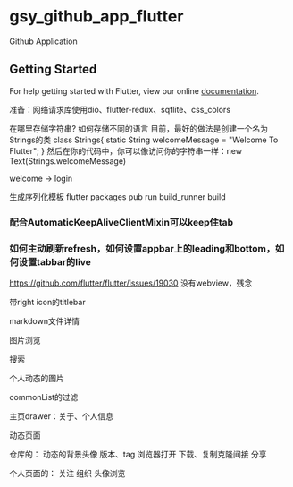 # gsy_github_app_flutter

Github Application

## Getting Started

For help getting started with Flutter, view our online
[documentation](https://flutter.io/).



准备：网络请求库使用dio、flutter-redux、sqflite、css_colors



在哪里存储字符串? 如何存储不同的语言
目前，最好的做法是创建一个名为Strings的类
class Strings{
  static String welcomeMessage = "Welcome To Flutter";
}
然后在你的代码中，你可以像访问你的字符串一样：new Text(Strings.welcomeMessage)


welcome -> login

生成序列化模板
flutter packages pub run build_runner build


### 配合AutomaticKeepAliveClientMixin可以keep住tab

### 如何主动刷新refresh，如何设置appbar上的leading和bottom，如何设置tabbar的live

https://github.com/flutter/flutter/issues/19030 没有webview，残念


带right icon的titlebar

markdown文件详情

图片浏览

搜索

个人动态的图片

commonList的过滤

主页drawer：关于、个人信息

动态页面


仓库的： 
    动态的背景头像
    版本、tag
    浏览器打开
    下载、复制克隆间接
    分享
    
个人页面的：
    关注
    组织
    头像浏览
    